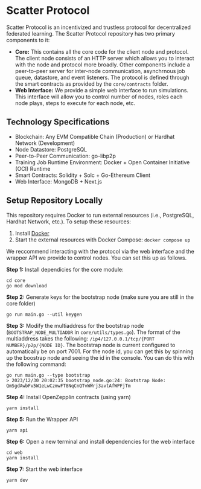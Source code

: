 # Scatter Protocol

Scatter Protocol is an incentivized and trustless protocol for decentralized federated learning. The Scatter Protocol repository has two primary components to it:
- **Core:** This contains all the core code for the client node and protocol. The client node consists of an HTTP server which allows you to interact with the node and protocol more broadly. Other components include a peer-to-peer server for inter-node communication, asynchrnous job queue, datastore, and event listeners. The protocol is defined through the smart contracts as provided by the `core/contracts` folder.
- **Web Interface:** We provide a simple web interface to run simulations. This interface will allow you to control number of nodes, roles each node plays, steps to execute for each node, etc.

## Technology Specifications
- Blockchain: Any EVM Compatible Chain (Production) or Hardhat Network (Development)
- Node Datastore: PostgreSQL
- Peer-to-Peer Communication: go-libp2p
- Training Job Runtime Environment: Docker + Open Container Initiative (OCI) Runtime
- Smart Contracts: Solidity + Solc + Go-Ethereum Client 
- Web Interface: MongoDB + Next.js

## Setup Repository Locally

This repository requires Docker to run external resources (i.e., PostgreSQL, Hardhat Network, etc.). To setup these resources:

1. Install [Docker](https://docs.docker.com/engine/install/)
2. Start the external resources with Docker Compose: `docker compose up`

We reccommend interacting with the protocol via the web interface and the wrapper API we provide to control nodes. You can set this up as follows.

**Step 1:** Install dependicies for the core module: 
```
cd core
go mod download
```
**Step 2:** Generate keys for the bootstrap node (make sure you are still in the core folder)
```
go run main.go --util keygen
```
**Step 3:** Modify the multiaddress for the bootstrap node (`BOOTSTRAP_NODE_MULTIADDR` in `core/utils/types.go`). The format of the multiaddress takes the following: `/ip4/127.0.0.1/tcp/{PORT NUMBER}/p2p/{NODE ID}`. The bootstrap node is current configured to automatically be on port 7001. For the node id, you can get this by spinning up the boostrap node and seeing the id in the console. You can do this with the following command:
```
go run main.go --type bootstrap
> 2023/12/30 20:02:35 bootstrap_node.go:24: Bootstrap Node: QmSgdAwbFv5W1eLwCzmwFT8NqCnQTvWWrj3avtAfWPFjTm
```
**Step 4:** Install OpenZepplin contracts (using yarn)
```
yarn install
```
**Step 5:** Run the Wrapper API
```
yarn api
```
**Step 6:** Open a new terminal and install dependencies for the web interface
```
cd web
yarn install
```
**Step 7:** Start the web interface
```
yarn dev
```
